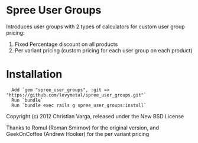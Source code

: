 Spree User Groups
===============

Introduces user groups with 2 types of calculators for custom user group pricing:

1. Fixed Percentage discount on all products
2. Per variant pricing (custom pricing for each user group on each product)


Installation
============

      Add `gem "spree_user_groups", :git => "https://github.com/levymetal/spree_user_groups.git"`
      Run `bundle`
      Run `bundle exec rails g spree_user_groups:install`



Copyright (c) 2012 Christian Varga, released under the New BSD License

Thanks to Romul (Roman Smirnov) for the original version, and GeekOnCoffee (Andrew Hooker) for the per variant pricing